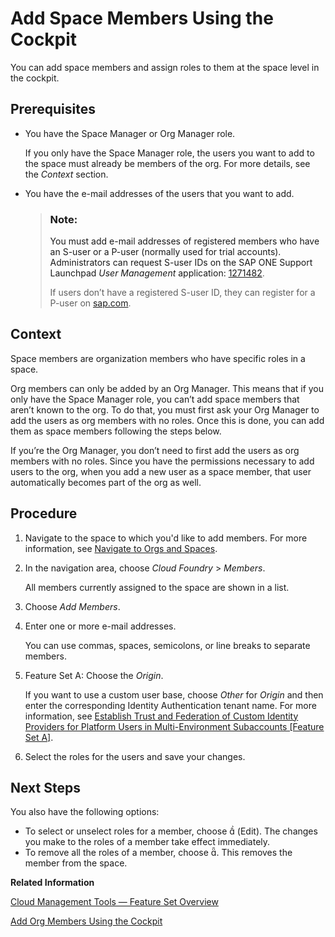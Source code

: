 <!-- loio81d0b4dcfbc84016b6b3c1465d4272f4 -->

<link rel="stylesheet" type="text/css" href="../css/sap-icons.css"/>

# Add Space Members Using the Cockpit

You can add space members and assign roles to them at the space level in the cockpit.



<a name="loio81d0b4dcfbc84016b6b3c1465d4272f4__prereq_ryf_qsj_nbb"/>

## Prerequisites

-   You have the Space Manager or Org Manager role.

    If you only have the Space Manager role, the users you want to add to the space must already be members of the org. For more details, see the *Context* section.

-   You have the e-mail addresses of the users that you want to add.

    > ### Note:  
    > You must add e-mail addresses of registered members who have an S-user or a P-user \(normally used for trial accounts\). Administrators can request S-user IDs on the SAP ONE Support Launchpad *User Management* application: [1271482](https://launchpad.support.sap.com/#/notes/1271482).
    > 
    > If users don’t have a registered S-user ID, they can register for a P-user on [sap.com](https://www.sap.com/).




<a name="loio81d0b4dcfbc84016b6b3c1465d4272f4__context_rqw_csz_kjb"/>

## Context

Space members are organization members who have specific roles in a space.

Org members can only be added by an Org Manager. This means that if you only have the Space Manager role, you can’t add space members that aren’t known to the org. To do that, you must first ask your Org Manager to add the users as org members with no roles. Once this is done, you can add them as space members following the steps below.

If you’re the Org Manager, you don’t need to first add the users as org members with no roles. Since you have the permissions necessary to add users to the org, when you add a new user as a space member, that user automatically becomes part of the org as well.



<a name="loio81d0b4dcfbc84016b6b3c1465d4272f4__steps_jrg_wt4_zl"/>

## Procedure

1.  Navigate to the space to which you'd like to add members. For more information, see [Navigate to Orgs and Spaces](navigate-to-orgs-and-spaces-5bf8735.md).

2.  In the navigation area, choose *Cloud Foundry* \> *Members*.

    All members currently assigned to the space are shown in a list.

3.  Choose *Add Members*.

4.  Enter one or more e-mail addresses.

    You can use commas, spaces, semicolons, or line breaks to separate members.

5.  Feature Set A: Choose the *Origin*.

    If you want to use a custom user base, choose *Other* for *Origin* and then enter the corresponding Identity Authentication tenant name. For more information, see [Establish Trust and Federation of Custom Identity Providers for Platform Users in Multi-Environment Subaccounts \[Feature Set A\]](establish-trust-and-federation-of-custom-identity-providers-for-platform-users-in-multi-8600afb.md).

6.  Select the roles for the users and save your changes.




<a name="loio81d0b4dcfbc84016b6b3c1465d4272f4__postreq_flp_dtj_nbb"/>

## Next Steps

You also have the following options:

-   To select or unselect roles for a member, choose <span class="SAP-icons"></span> \(Edit\). The changes you make to the roles of a member take effect immediately.
-   To remove all the roles of a member, choose <span class="SAP-icons"></span>. This removes the member from the space.

**Related Information**  


[Cloud Management Tools — Feature Set Overview](../10-concepts/cloud-management-tools-feature-set-overview-caf4e4e.md "Cloud management tools represent the group of technologies designed for managing SAP BTP.")

[Add Org Members Using the Cockpit](add-org-members-using-the-cockpit-a4eeaf1.md "You can add org members and assign roles to them at the subaccount level in the cockpit.")

